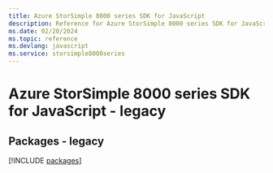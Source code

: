 ```yaml
---
title: Azure StorSimple 8000 series SDK for JavaScript
description: Reference for Azure StorSimple 8000 series SDK for JavaScript
ms.date: 02/20/2024
ms.topic: reference
ms.devlang: javascript
ms.service: storsimple8000series
---
```

# Azure StorSimple 8000 series SDK for JavaScript - legacy
## Packages - legacy
[!INCLUDE [packages](storsimple-8000-series-index.md)]